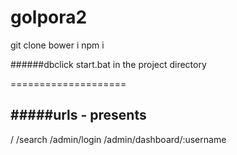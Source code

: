 # golpora2

git clone
bower i
npm i

######dbclick start.bat in the project directory

====================

#####urls - presents 
----------------------
/
/search
/admin/login
/admin/dashboard/:username